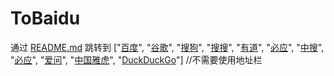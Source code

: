 # ToBaidu
通过 [README.md](README.md) 跳转到 ["[百度](https://baidu.com)", "[谷歌](https://google.com)", "[搜狗](https://sogou.com)", "[搜搜](https://soso.com)", "[有道](https://youdao.com)", "[必应](https://bing.com)", "[中搜](https://zhongsou.com)", "[必应](https://bing.com)", "[爱问](https://iask.ai/)", "[中国雅虎](https://yahoo.cn/)", "[DuckDuckGo](https://duckduckgo.com/)"] //不需要使用地址栏
